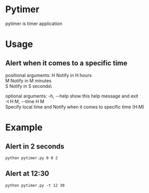 # Pytimer
pytimer is timer application

# Usage
## Alert when it comes to a specific time

positional arguments:
  H                     Notify in H hours\
  M                     Notify in M minutes\
  S                     Notify in S seconds\

optional arguments:
  -h, --help            show this help message and exit\
  -t H M, --time H M\
                        Specify local time and Notify when it comes to specific time (H:M)

# Example

## Alert in 2 seconds

```
python pytimer.py 0 0 2
```

## Alert at 12:30

```
python pytimer.py -t 12 30
```
